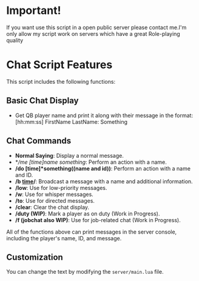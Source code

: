 # Important!
If you want use this script in a open public server please contact me.I'm only allow my script work on servers which have a great Role-playing quality
# Chat Script Features

This script includes the following functions:

## Basic Chat Display
- Get QB player name and print it along with their message in the format:
[hh:mm:ss] FirstName LastName: Something


## Chat Commands
- **Normal Saying**: Display a normal message.
- **/me [time]*name something**: Perform an action with a name.
- **/do [time]*something((name and id))**: Perform an action with a name and ID.
- **/b [time]((name:something))/**: Broadcast a message with a name and additional information.
- **/low**: Use for low-priority messages.
- **/w**: Use for whisper messages.
- **/to**: Use for directed messages.
- **/clear**: Clear the chat display.
- **/duty (WIP)**: Mark a player as on duty (Work in Progress).
- **/f (jobchat also WIP)**: Use for job-related chat (Work in Progress).

All of the functions above can print messages in the server console, including the player's name, ID, and message.

## Customization
You can change the text by modifying the `server/main.lua` file.
